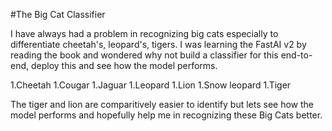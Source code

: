 #The Big Cat Classifier

I have always had a problem in recognizing big cats especially to differentiate cheetah's, leopard's, tigers. I was learning the FastAI v2 by reading the book and wondered why not build a classifier for this end-to-end, deploy this and see how the model performs.

1.Cheetah
1.Cougar
1.Jaguar
1.Leopard
1.Lion
1.Snow leopard
1.Tiger


The tiger and lion are comparitively easier to identify but lets see how the model performs and hopefully help me in recognizing these Big Cats better.